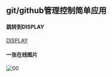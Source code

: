 ## git/github管理控制简单应用

#### 跳转到DISPLAY

[DISPLAY](.\DISPLAY.md)

#### 一张在线图片

![00](https://img1.baidu.com/it/u=3820405219,3821035036&fm=26&fmt=auto&gp=0.jpg)

